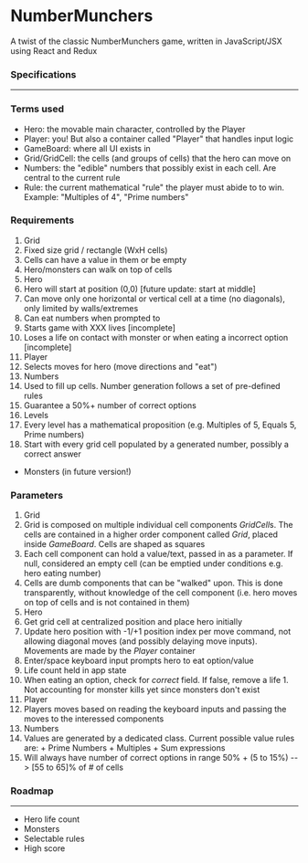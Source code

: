 NumberMunchers
===

A twist of the classic NumberMunchers game, written in JavaScript/JSX using React and Redux


### Specifications
---

### Terms used
+ Hero: the movable main character, controlled by the Player
+ Player: you! But also a container called "Player" that handles input logic
+ GameBoard: where all UI exists in
+ Grid/GridCell: the cells (and groups of cells) that the hero can move on
+ Numbers: the "edible" numbers that possibly exist in each cell. Are central to the current rule
+ Rule: the current mathematical "rule" the player must abide to to win. Example: "Multiples of 4", "Prime numbers"

### Requirements

1. Grid
  1. Fixed size grid / rectangle (WxH cells)
  2. Cells can have a value in them or be empty
  3. Hero/monsters can walk on top of cells
2. Hero
  1. Hero will start at position (0,0) [future update: start at middle]
  2. Can move only one horizontal or vertical cell at a time (no diagonals), only limited by walls/extremes
  3. Can eat numbers when prompted to
  4. Starts game with XXX lives [incomplete]
  5. Loses a life on contact with monster or when eating a incorrect option [incomplete]
3. Player
  1. Selects moves for hero (move directions and "eat")
4. Numbers
  1. Used to fill up cells. Number generation follows a set of pre-defined rules
  2. Guarantee a 50%+ number of correct options
5. Levels
  1. Every level has a mathematical proposition (e.g. Multiples of 5, Equals 5, Prime numbers)
  2. Start with every grid cell populated by a generated number, possibly a correct answer
  <!---
      - Level ends when hero eats all correct answers
  --->
+ Monsters (in future version!)
  <!--
  1. Monsters enter level at some moment
    - On touching hero, monster kills him
    - Only move one space at a time (periodic moves)
  -->


### Parameters

1. Grid
  1. Grid is composed on multiple individual cell components *GridCell*s. The cells are contained in a higher order component called *Grid*, placed inside *GameBoard*. Cells are shaped as squares
  2. Each cell component can hold a value/text, passed in as a parameter. If null, considered an empty cell (can be emptied under conditions e.g. hero eating number)
  3. Cells are dumb components that can be "walked" upon. This is done transparently, without knowledge of the cell component (i.e. hero moves on top of cells and is not contained in them)
2. Hero
  1. Get grid cell at centralized position and place hero initially
  2. Update hero position with -1/+1 position index per move command, not allowing diagonal moves (and possibly delaying move inputs). Movements are made by the *Player* container
  3. Enter/space keyboard input prompts hero to eat option/value
  4. Life count held in app state
  5. When eating an option, check for *correct* field. If false, remove a life
    1. Not accounting for monster kills yet since monsters don't exist
3. Player
  1. Players moves based on reading the keyboard inputs and passing the moves to the interessed components
4. Numbers
  1. Values are generated by a dedicated class. Current possible value rules are:
    + Prime Numbers
    + Multiples
    + Sum expressions
  2. Will always have number of correct options in range 50% + (5 to 15%) --> [55 to 65]% of # of cells


### Roadmap
---

+ Hero life count
+ Monsters
+ Selectable rules
+ High score
